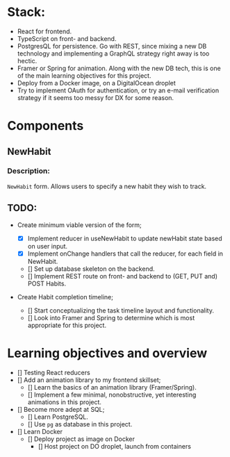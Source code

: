 # Stack:
- React for frontend.
- TypeScript on front- and backend.
- PostgresQL for persistence. Go with REST, since mixing a new DB technology and implementing a GraphQL strategy right away is too hectic.
- Framer or Spring for animation. Along with the new DB tech, this is one of the main learning objectives for this project.
- Deploy from a Docker image, on a DigitalOcean droplet
- Try to implement OAuth for authentication, or try an e-mail verification strategy if it seems too messy for DX for some reason.

# Components
## NewHabit
### Description:
`NewHabit` form. Allows users to specify a new habit they wish to track.

## TODO:
- Create minimum viable version of the form;
    - [x] Implement reducer in useNewHabit to update newHabit state based on user input.
    - [x] Implement onChange handlers that call the reducer, for each field in NewHabit.
    - [] Set up database skeleton on the backend.
    - [] Implement REST route on front- and backend to (GET, PUT and) POST Habits.

- Create Habit completion timeline;
    - [] Start conceptualizing the task timeline layout and functionality. 
    - [] Look into Framer and Spring to determine which is most appropriate for this project.

# Learning objectives and overview
- [] Testing React reducers
- [] Add an animation library to my frontend skillset;
    - [] Learn the basics of an animation library (Framer/Spring).
    - [] Implement a few minimal, nonobstructive, yet interesting animations in this project.
- [] Become more adept at SQL;
    - [] Learn PostgreSQL.
    - [] Use `pg` as database in this project.
- [] Learn Docker
    - [] Deploy project as image on Docker
        - [] Host project on DO droplet, launch from containers